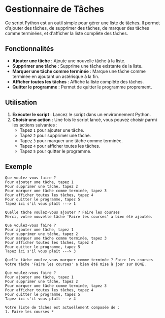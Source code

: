# Gestionnaire de Tâches

Ce script Python est un outil simple pour gérer une liste de tâches. Il permet d'ajouter des tâches, de supprimer des tâches, de marquer des tâches comme terminées, et d'afficher la liste complète des tâches.

## Fonctionnalités

- **Ajouter une tâche** : Ajoute une nouvelle tâche à la liste.
- **Supprimer une tâche** : Supprime une tâche existante de la liste.
- **Marquer une tâche comme terminée** : Marque une tâche comme terminée en ajoutant un astérisque à la fin.
- **Afficher toutes les tâches** : Affiche la liste complète des tâches.
- **Quitter le programme** : Permet de quitter le programme proprement.

## Utilisation

1. **Exécuter le script** : Lancez le script dans un environnement Python.
2. **Choisir une action** : Une fois le script lancé, vous pouvez choisir parmi les actions suivantes :
   - Tapez `1` pour ajouter une tâche.
   - Tapez `2` pour supprimer une tâche.
   - Tapez `3` pour marquer une tâche comme terminée.
   - Tapez `4` pour afficher toutes les tâches.
   - Tapez `5` pour quitter le programme.

## Exemple

```
Que voulez-vous faire ?
Pour ajouter une tâche, tapez 1
Pour supprimer une tâche, tapez 2
Pour marquer une tâche comme terminée, tapez 3
Pour afficher toutes les tâches, tapez 4
Pour quitter le programme, tapez 5
Tapez ici s'il vous plaît ---> 1

Quelle tâche voulez-vous ajouter ? Faire les courses
Merci, votre nouvelle tâche 'Faire les courses' a bien été ajoutée.

Que voulez-vous faire ?
Pour ajouter une tâche, tapez 1
Pour supprimer une tâche, tapez 2
Pour marquer une tâche comme terminée, tapez 3
Pour afficher toutes les tâches, tapez 4
Pour quitter le programme, tapez 5
Tapez ici s'il vous plaît ---> 3

Quelle tâche voulez-vous marquer comme terminée ? Faire les courses
Votre tâche 'Faire les courses' a bien été mise à jour sur DONE.

Que voulez-vous faire ?
Pour ajouter une tâche, tapez 1
Pour supprimer une tâche, tapez 2
Pour marquer une tâche comme terminée, tapez 3
Pour afficher toutes les tâches, tapez 4
Pour quitter le programme, tapez 5
Tapez ici s'il vous plaît ---> 4

Votre liste de tâches est actuellement composée de :
1. Faire les courses *
